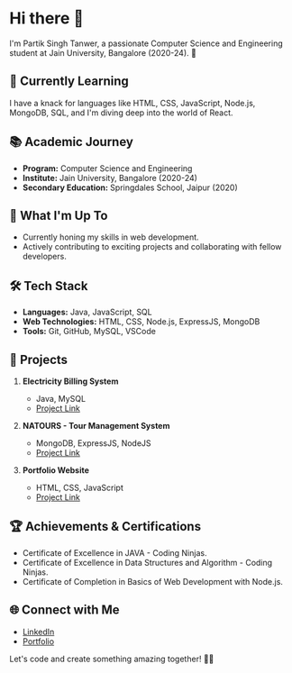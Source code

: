 # Hi there 👋

I'm Partik Singh Tanwer, a passionate Computer Science and Engineering student at Jain University, Bangalore (2020-24). 🚀

## 🌱 Currently Learning
I have a knack for languages like HTML, CSS, JavaScript, Node.js, MongoDB, SQL, and I'm diving deep into the world of React.

## 📚 Academic Journey
- **Program:** Computer Science and Engineering
- **Institute:** Jain University, Bangalore (2020-24)
- **Secondary Education:** Springdales School, Jaipur (2020)

## 🚀 What I'm Up To
- Currently honing my skills in web development.
- Actively contributing to exciting projects and collaborating with fellow developers.

## 🛠️ Tech Stack
- **Languages:** Java, JavaScript, SQL
- **Web Technologies:** HTML, CSS, Node.js, ExpressJS, MongoDB
- **Tools:** Git, GitHub, MySQL, VSCode

## 🚧 Projects
1. **Electricity Billing System**
   - Java, MySQL
   - [Project Link](#)

2. **NATOURS - Tour Management System**
   - MongoDB, ExpressJS, NodeJS
   - [Project Link](#)
   
3. **Portfolio Website**
   - HTML, CSS, JavaScript
   - [Project Link](https://partiksingh1.github.io/My-Portfolio/)

## 🏆 Achievements & Certifications
- Certificate of Excellence in JAVA - Coding Ninjas.
- Certificate of Excellence in Data Structures and Algorithm - Coding Ninjas.
- Certificate of Completion in Basics of Web Development with Node.js.

## 🌐 Connect with Me
- [LinkedIn](https://www.linkedin.com/in/partik-singh-473805206)
- [Portfolio](https://partiksingh1.github.io/My-Portfolio/)

Let's code and create something amazing together! 🚀✨
